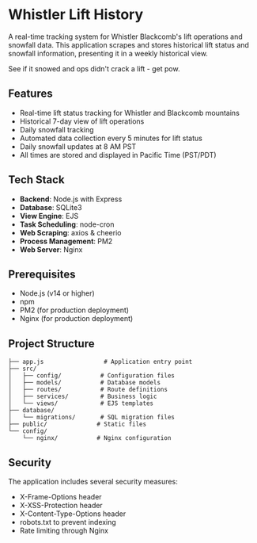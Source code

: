 # Whistler Lift History

A real-time tracking system for Whistler Blackcomb's lift operations and snowfall data. This application scrapes and stores historical lift status and snowfall information, presenting it in a weekly historical view.

See if it snowed and ops didn't crack a lift - get pow. 

## Features

- Real-time lift status tracking for Whistler and Blackcomb mountains
- Historical 7-day view of lift operations
- Daily snowfall tracking
- Automated data collection every 5 minutes for lift status
- Daily snowfall updates at 8 AM PST
- All times are stored and displayed in Pacific Time (PST/PDT)


## Tech Stack

- **Backend**: Node.js with Express
- **Database**: SQLite3
- **View Engine**: EJS
- **Task Scheduling**: node-cron
- **Web Scraping**: axios & cheerio
- **Process Management**: PM2
- **Web Server**: Nginx

## Prerequisites

- Node.js (v14 or higher)
- npm
- PM2 (for production deployment)
- Nginx (for production deployment)


## Project Structure

```
├── app.js                 # Application entry point
├── src/
│   ├── config/           # Configuration files
│   ├── models/           # Database models
│   ├── routes/           # Route definitions
│   ├── services/         # Business logic
│   └── views/            # EJS templates
├── database/
│   └── migrations/       # SQL migration files
├── public/              # Static files
└── config/
    └── nginx/           # Nginx configuration
```

## Security

The application includes several security measures:
- X-Frame-Options header
- X-XSS-Protection header
- X-Content-Type-Options header
- robots.txt to prevent indexing
- Rate limiting through Nginx

